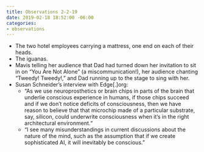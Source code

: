 ```yaml
---
title: Observations 2-2-19
date: 2019-02-18 18:52:00 -06:00
categories:
- observations
---
```


- The two hotel employees carrying a mattress, one end on each of their heads.
- The iguanas.
- Mavis telling her audience that Dad had turned down her invitation to sit in on “You Are Not Alone” (a miscommunication!), her audience chanting “Tweedy! Tweedy!,” and Dad running up to the stage to sing with her.
- Susan Schneider’s interview with Edge[.]org:
	- “As we use neuroprosthetics or brain chips in parts of the brain that underlie conscious experience in humans, if those chips succeed and if we don’t notice deficits of consciousness, then we have reason to believe that that microchip made of a particular substrate, say, silicon, could underwrite consciousness when it’s in the right architectural environment.“
	- “I see many misunderstandings in current discussions about the nature of the mind, such as the assumption that if we create sophisticated AI, it will inevitably be conscious.”